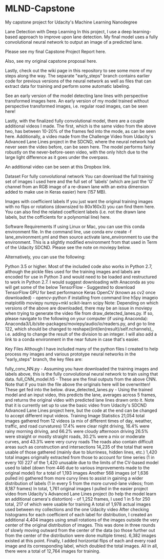 # MLND-Capstone
My capstone project for Udacity's Machine Learning Nanodegree

Lane Detection with Deep Learning
In this project, I use a deep learning-based approach to improve upon lane detection. My final model uses a fully convolutional neural network to output an image of a predicted lane.

Please see my final Capstone Project Report here.

Also, see my original capstone proposal here.

Lastly, check out the wiki page in this repository to see some more of my steps along the way. The separate "early_steps" branch contains earlier code for previous versions of the neural network as well as files that can extract data for training and perform some automatic labeling.

See an early version of the model detecting lane lines with perspective transformed images here. An early version of my model trained without perspective transformed images, i.e. regular road images, can be seen here!

Lastly, with the finalized fully convolutional model, there are a couple additional videos I made. The first, which is the same video from the above two, has between 10-20% of the frames fed into the mode, as can be seen here. Additionally, a video made from the Challenge Video from Udacity's Advanced Lane Lines project in the SDCND, where the neural network had never seen the video before, can be seen here. The model performs fairly robustly on the never-before-seen video, with the only hitch due to the large light difference as it goes under the overpass.

An additional video can be seen at this Dropbox link.

Dataset
For fully convolutional network
You can download the full training set of images I used here and the full set of 'labels' (which are just the 'G' channel from an RGB image of a re-drawn lane with an extra dimension added to make use in Keras easier) here (157 MB).

Images with coefficient labels
If you just want the original training images with no flips or rotations (downsized to 80x160x3) you can find them here. You can also find the related coefficient labels (i.e. not the drawn lane labels, but the cofficients for a polynomial line) here.

Software Requirements
If using Linux or Mac, you can use this conda environment file. In the command line, use conda env create -f lane_environment.yml and then source activate lane_environment to use the environment. This is a slightly modified environment from that used in Term of the Udacity SDCND. Please see the note on moviepy below.

Alternatively, you can use the following:

Python 3.5 or higher. Most of the included code also works in Python 2.7, although the pickle files used for the training images and labels are encoded for use in Python 3 and would need to be loaded and restructured to work in Python 2.7. I would suggest downloading with Anaconda as you will get some of the below
TensorFlow - Suggested to download TensorFlow GPU for best performance
Keras
OpenCV (known as cv2 once downloaded) - opencv-python if installing from command line
h5py
imageio
matplotlib
moviepy
numpy+mkl
scikit-learn
scipy
Note: Depending on which versions of the above are downloaded, there may be an issue in moviepy when trying to generate the video file from draw_detected_lanes.py. If so, please navigate to the following on your computer (if using Anaconda): Anaconda3/Lib/site-packages/moviepy/audio/io/readers.py, and go to line 122, which should be changed to reshape((int(len(result)/self.nchannels),, i.e. adding to change the result of the division to an integer. I will also add a link to a conda environment in the near future in case that's easier.

Key Files
Although I have included many of the python files I created to help process my images and various prototype neural networks in the "early_steps" branch, the key files are:

fully_conv_NN.py - Assuming you have downloaded the training images and labels above, this is the fully convolutional neural network to train using that data.
full_CNN_model.h5 - These are the final outputs from the above CNN. Note that if you train the file above the originals here will be overwritten! These get fed into the below.
draw_detected_lanes.py - Using the trained model and an input video, this predicts the lane, averages across 5 frames, and returns the original video with predicted lane lines drawn onto it. Note that it is currently set up to use the basic video from Udacity's SDCND Advanced Lane Lines project here, but the code at the end can be changed to accept different input videos.
Training Image Statistics
21,054 total images gathered from 12 videos (a mix of different times of day, weather, traffic, and road curvatures)
17.4% were clear night driving, 16.4% were rainy morning driving, and 66.2% were cloudy afternoon driving
26.5% were straight or mostly straight roads, 30.2% were a mix or moderate curves, and 43.3% were very curvy roads
The roads also contain difficult areas such as construction and intersections
14,235 of the total that were usable of those gathered (mainly due to blurriness, hidden lines, etc.)
1,420 total images originally extracted from those to account for time series (1 in every 10)
227 of the 1,420 unusable due to the limits of the CV-based model used to label (down from 446 due to various improvements made to the original model) for a total of 1,193 images
Another 568 images (of 1,636 pulled in) gathered from more curvy lines to assist in gaining a wider distribution of labels (1 in every 5 from the more curved-lane videos; from 8,187 frames)
In total, 1,761 original images
I pulled in the easier project video from Udacity's Advanced Lane Lines project (to help the model learn an additional camera's distortion) - of 1,252 frames, I used 1 in 5 for 250 total, 217 of which were usable for training
A total of 1,978 actual images used between my collections and the one Udacity video
After checking histograms for each coefficient of each label for distribution, I created an additional 4,404 images using small rotations of the images outside the very center of the original distribution of images. This was done in three rounds of slowly moving outward from the center of the data (so those further out from the center of the distribution were done multiple times). 6,382 images existed at this point.
Finally, I added horizontal flips of each and every road image and its corresponding label, which doubled the total images. All in all, there were a total of 12,764 images for training.
